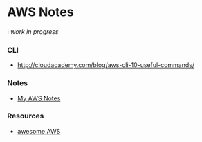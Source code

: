 AWS Notes
=========

:information_source: _work in progress_

### CLI

+ <http://cloudacademy.com/blog/aws-cli-10-useful-commands/>

### Notes

+ [My AWS Notes](https://docs.google.com/document/d/1oVgBC2OAvvMYf6M1m6fGV2hDbd-vAZdt_eXD9GmieBo/edit?usp=sharing)
 
### Resources

+ [awesome AWS](https://github.com/donnemartin/awesome-aws)

